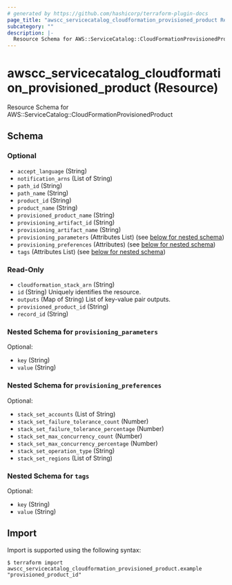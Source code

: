 ```yaml
---
# generated by https://github.com/hashicorp/terraform-plugin-docs
page_title: "awscc_servicecatalog_cloudformation_provisioned_product Resource - terraform-provider-awscc"
subcategory: ""
description: |-
  Resource Schema for AWS::ServiceCatalog::CloudFormationProvisionedProduct
---
```


# awscc_servicecatalog_cloudformation_provisioned_product (Resource)

Resource Schema for AWS::ServiceCatalog::CloudFormationProvisionedProduct



<!-- schema generated by tfplugindocs -->
## Schema

### Optional

- `accept_language` (String)
- `notification_arns` (List of String)
- `path_id` (String)
- `path_name` (String)
- `product_id` (String)
- `product_name` (String)
- `provisioned_product_name` (String)
- `provisioning_artifact_id` (String)
- `provisioning_artifact_name` (String)
- `provisioning_parameters` (Attributes List) (see [below for nested schema](#nestedatt--provisioning_parameters))
- `provisioning_preferences` (Attributes) (see [below for nested schema](#nestedatt--provisioning_preferences))
- `tags` (Attributes List) (see [below for nested schema](#nestedatt--tags))

### Read-Only

- `cloudformation_stack_arn` (String)
- `id` (String) Uniquely identifies the resource.
- `outputs` (Map of String) List of key-value pair outputs.
- `provisioned_product_id` (String)
- `record_id` (String)

<a id="nestedatt--provisioning_parameters"></a>
### Nested Schema for `provisioning_parameters`

Optional:

- `key` (String)
- `value` (String)


<a id="nestedatt--provisioning_preferences"></a>
### Nested Schema for `provisioning_preferences`

Optional:

- `stack_set_accounts` (List of String)
- `stack_set_failure_tolerance_count` (Number)
- `stack_set_failure_tolerance_percentage` (Number)
- `stack_set_max_concurrency_count` (Number)
- `stack_set_max_concurrency_percentage` (Number)
- `stack_set_operation_type` (String)
- `stack_set_regions` (List of String)


<a id="nestedatt--tags"></a>
### Nested Schema for `tags`

Optional:

- `key` (String)
- `value` (String)

## Import

Import is supported using the following syntax:

```shell
$ terraform import awscc_servicecatalog_cloudformation_provisioned_product.example "provisioned_product_id"
```
